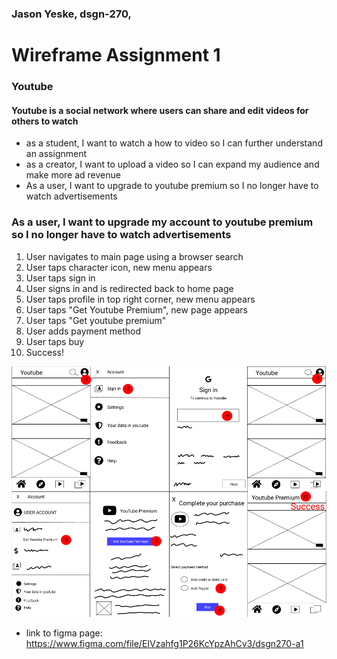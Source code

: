 ### Jason Yeske, dsgn-270, 

# Wireframe Assignment 1

### Youtube
   #### Youtube is a social network where users can share and edit videos for others to watch

- as a student, I want to watch a how to video so I can further understand an assignment
- as a creator, I want to upload a video so I can expand my audience and make more ad revenue
- As a user, I want to upgrade to youtube premium so I no longer have to watch advertisements

### As a user, I want to upgrade my account to youtube premium so I no longer have to watch advertisements

1. User navigates to main page using a browser search
2. User taps character icon, new menu appears
3. User taps sign in
4. User signs in and is redirected back to home page
5. User taps profile in top right corner, new menu appears
6. User taps "Get Youtube Premium", new page appears
7. User taps "Get youtube premium"
8. User adds payment method
9. User taps buy
10. Success!

 ![My wireframe image](/images/wireframe.png)

 - link to figma page: https://www.figma.com/file/EIVzahfg1P26KcYpzAhCv3/dsgn270-a1